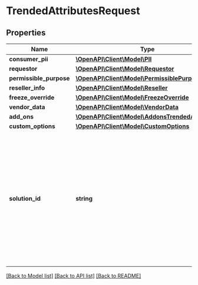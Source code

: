 # TrendedAttributesRequest

## Properties
Name | Type | Description | Notes
------------ | ------------- | ------------- | -------------
**consumer_pii** | [**\OpenAPI\Client\Model\PII**](PII.md) |  | 
**requestor** | [**\OpenAPI\Client\Model\Requestor**](Requestor.md) |  | 
**permissible_purpose** | [**\OpenAPI\Client\Model\PermissiblePurpose**](PermissiblePurpose.md) |  | [optional] 
**reseller_info** | [**\OpenAPI\Client\Model\Reseller**](Reseller.md) |  | [optional] 
**freeze_override** | [**\OpenAPI\Client\Model\FreezeOverride**](FreezeOverride.md) |  | [optional] 
**vendor_data** | [**\OpenAPI\Client\Model\VendorData**](VendorData.md) |  | [optional] 
**add_ons** | [**\OpenAPI\Client\Model\AddonsTrendedAttributes**](AddonsTrendedAttributes.md) |  | [optional] 
**custom_options** | [**\OpenAPI\Client\Model\CustomOptions**](CustomOptions.md) |  | [optional] 
**solution_id** | **string** | SolutionId provided by Experian during the setup process used for the RR- keyword.  Tells DaaS system how to route to the correct processing environment, which will process your request. | 

[[Back to Model list]](../README.md#documentation-for-models) [[Back to API list]](../README.md#documentation-for-api-endpoints) [[Back to README]](../README.md)


